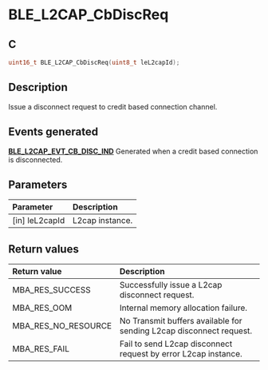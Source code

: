 # BLE_L2CAP_CbDiscReq

## C

```c
uint16_t BLE_L2CAP_CbDiscReq(uint8_t leL2capId);
```

## Description

Issue a disconnect request to credit based connection channel.

## Events generated

**[BLE_L2CAP_EVT_CB_DISC_IND](GUID-08754DED-539F-4A79-819A-92C50CC7F476.md)** Generated when a credit based connection is disconnected.

## Parameters

|Parameter|Description|
|:---|:---|
|\[in\] leL2capId|L2cap instance.|

## Return values

|Return value|Description|
|:---|:---|
MBA_RES_SUCCESS|Successfully issue a L2cap disconnect request.|
MBA_RES_OOM|Internal memory allocation failure.|
MBA_RES_NO_RESOURCE|No Transmit buffers available for sending L2cap disconnect request.|
MBA_RES_FAIL|Fail to send L2cap disconnect request by error L2cap instance.|
